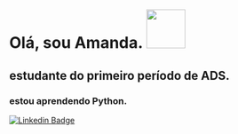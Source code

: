 # Olá, sou Amanda. <img src="https://cdn.pixabay.com/animation/2024/12/02/02/56/02-56-03-27_512.gif" width="70px"> 
## estudante do primeiro período de ADS.
### estou aprendendo Python.
[![Linkedin Badge](https://img.shields.io/badge/-Linkedin-6633cc?style=flat-square&logo=Linkedin&logoColor=white&color=black&link=https://linkedin/in/amanda-estephany)](https://linkedin/in/amanda-estephany)
